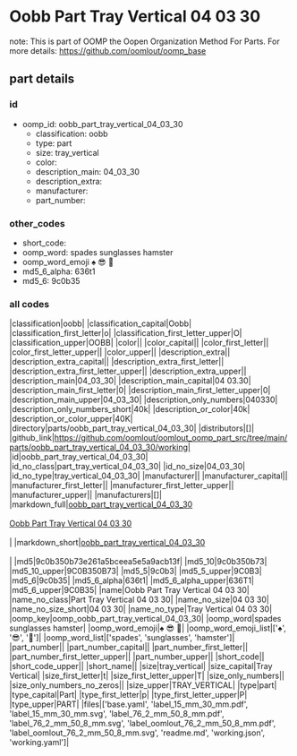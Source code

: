 # Oobb Part Tray Vertical 04 03 30  

note: This is part of OOMP the Oopen Organization Method For Parts. For more details: https://github.com/oomlout/oomp_base

##  part details





### id
* oomp_id: oobb_part_tray_vertical_04_03_30
  * classification: oobb
  * type: part
  * size: tray_vertical
  * color: 
  * description_main: 04_03_30
  * description_extra: 
  * manufacturer: 
  * part_number: 

### other_codes
* short_code: 
* oomp_word: spades sunglasses hamster
* oomp_word_emoji :spades: :sunglasses: :hamster:
* md5_6_alpha: 636t1
* md5_6: 9c0b35

### all codes 
|classification|oobb|
|classification_capital|Oobb|
|classification_first_letter|o|
|classification_first_letter_upper|O|
|classification_upper|OOBB|
|color||
|color_capital||
|color_first_letter||
|color_first_letter_upper||
|color_upper||
|description_extra||
|description_extra_capital||
|description_extra_first_letter||
|description_extra_first_letter_upper||
|description_extra_upper||
|description_main|04_03_30|
|description_main_capital|04 03.30|
|description_main_first_letter|0|
|description_main_first_letter_upper|0|
|description_main_upper|04_03_30|
|description_only_numbers|040330|
|description_only_numbers_short|40k|
|description_or_color|40k|
|description_or_color_upper|40K|
|directory|parts/oobb_part_tray_vertical_04_03_30|
|distributors|[]|
|github_link|https://github.com/oomlout/oomlout_oomp_part_src/tree/main/parts/oobb_part_tray_vertical_04_03_30/working|
|id|oobb_part_tray_vertical_04_03_30|
|id_no_class|part_tray_vertical_04_03_30|
|id_no_size|04_03_30|
|id_no_type|tray_vertical_04_03_30|
|manufacturer||
|manufacturer_capital||
|manufacturer_first_letter||
|manufacturer_first_letter_upper||
|manufacturer_upper||
|manufacturers|[]|
|markdown_full|[oobb_part_tray_vertical_04_03_30](https://github.com/oomlout/oomlout_oomp_part_src/tree/main/parts/oobb_part_tray_vertical_04_03_30/working)<br>[](https://github.com/oomlout/oomlout_oomp_part_src/tree/main/parts/oobb_part_tray_vertical_04_03_30/working)<br>[Oobb Part Tray Vertical 04 03 30](https://github.com/oomlout/oomlout_oomp_part_src/tree/main/parts/oobb_part_tray_vertical_04_03_30/working)<br><br>|
|markdown_short|[oobb_part_tray_vertical_04_03_30](https://github.com/oomlout/oomlout_oomp_part_src/tree/main/parts/oobb_part_tray_vertical_04_03_30/working)<br><br>|
|md5|9c0b350b73e261a5bceea5e5a9acb13f|
|md5_10|9c0b350b73|
|md5_10_upper|9C0B350B73|
|md5_5|9c0b3|
|md5_5_upper|9C0B3|
|md5_6|9c0b35|
|md5_6_alpha|636t1|
|md5_6_alpha_upper|636T1|
|md5_6_upper|9C0B35|
|name|Oobb Part Tray Vertical 04 03 30|
|name_no_class|Part Tray Vertical 04 03 30|
|name_no_size|04 03 30|
|name_no_size_short|04 03 30|
|name_no_type|Tray Vertical 04 03 30|
|oomp_key|oomp_oobb_part_tray_vertical_04_03_30|
|oomp_word|spades sunglasses hamster|
|oomp_word_emoji|:spades: :sunglasses: :hamster:|
|oomp_word_emoji_list|[':spades:', ':sunglasses:', ':hamster:']|
|oomp_word_list|['spades', 'sunglasses', 'hamster']|
|part_number||
|part_number_capital||
|part_number_first_letter||
|part_number_first_letter_upper||
|part_number_upper||
|short_code||
|short_code_upper||
|short_name||
|size|tray_vertical|
|size_capital|Tray Vertical|
|size_first_letter|t|
|size_first_letter_upper|T|
|size_only_numbers||
|size_only_numbers_no_zeros||
|size_upper|TRAY_VERTICAL|
|type|part|
|type_capital|Part|
|type_first_letter|p|
|type_first_letter_upper|P|
|type_upper|PART|
|files|['base.yaml', 'label_15_mm_30_mm.pdf', 'label_15_mm_30_mm.svg', 'label_76_2_mm_50_8_mm.pdf', 'label_76_2_mm_50_8_mm.svg', 'label_oomlout_76_2_mm_50_8_mm.pdf', 'label_oomlout_76_2_mm_50_8_mm.svg', 'readme.md', 'working.json', 'working.yaml']|
